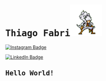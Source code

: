 # <samp>Thiago Fabri</samp><img src="https://github.com/TFabri970sw/TFabri970sw/blob/main/github/one-piece-pixel.gif" width="100px" height="100px">

[![Instagram Badge](https://img.shields.io/badge/Instagram-%23E4405F.svg?&style=flat-square&logo=instagram&logoColor=white&color=071A2C&link=https://https://www.instagram.com/tfabri_?igsh=bDEyMWhqZzlsemFp)](https://www.instagram.com/tfabri_?igsh=bDEyMWhqZzlsemFp)

[![LinkedIn Badge](https://img.shields.io/badge/LinkedIn-%23E4405F.svg?&style=flat-square&logo=linkedin&logoColor=white&color=071A2C&link=https://https://www.linkedin.com/in/thiago-fabri-b125972ba?utm_source=share&utm_campaign=share_via&utm_content=profile&utm_medium=android_app/)](https://www.linkedin.com/in/thiago-fabri-b125972ba?utm_source=share&utm_campaign=share_via&utm_content=profile&utm_medium=android_app/)

## <samp>Hello World!</samp>
